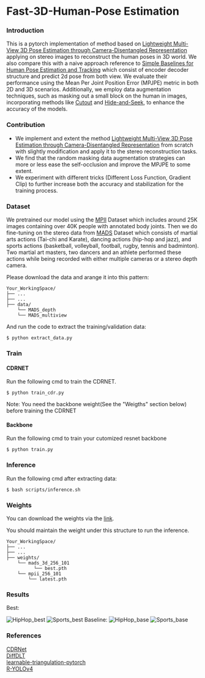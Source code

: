 # Fast-3D-Human-Pose Estimation

### Introduction
This is a pytorch implementation of method based on [Lightweight Multi-View 3D Pose Estimation through Camera-Disentangled Representation](https://arxiv.org/pdf/2004.02186.pdf) applying on stereo images to reconstruct the human poses in 3D world. We also compare this with a naive approach reference to [Simple Baselines for Human Pose Estimation and Tracking](https://arxiv.org/abs/1804.06208) which consist of encoder decoder structure and predict 2d pose from both view.  We evaluate their performance using the Mean Per Joint Position Error (MPJPE) metric in both 2D and 3D scenarios. Additionally, we employ data augmentation techniques, such as masking out a small block on the human in images, incorporating methods like [Cutout](https://arxiv.org/abs/1708.04552) and [Hide-and-Seek](https://arxiv.org/pdf/1704.04232.pdf), to enhance the accuracy of the models.

### Contribution
- We implement and extent the method [Lightweight Multi-View 3D Pose Estimation through Camera-Disentangled Representation](https://arxiv.org/pdf/2004.02186.pdf) from scratch with slightly modification and apply it to the stereo reconstruction tasks.
-  We find that the random masking data augmentation strategies can more or less ease the self-occlusion and improve the MPJPE to some extent.
- We experiment with different tricks (Different Loss Function, Gradient Clip) to further increase both the accuracy and stabilization for the training process.

### Dataset

We pretrained our model using the [MPII](http://human-pose.mpi-inf.mpg.de/) Dataset which includes around 25K images containing over 40K people with annotated body joints. Then we do fine-tuning on the stereo data from [MADS](http://visal.cs.cityu.edu.hk/research/mads/#download) Dataset which consists of martial arts actions (Tai-chi and Karate), dancing actions (hip-hop and jazz), and sports actions (basketball, volleyball, football, rugby, tennis and badminton). Two martial art masters, two dancers and an athlete performed these
actions while being recorded with either multiple cameras or a stereo depth camera.

Please download the data and arange it into this pattern:
```
Your_WorkingSpace/
├── ...
├── ...
├── data/
    └── MADS_depth
    └── MADS_multiview
```
And run the code to extract the training/validation data:
```
$ python extract_data.py
```

### Train
#### CDRNET
Run the following cmd to train the CDRNET.
```
$ python train_cdr.py
```
Note: You need the backbone weight(See the "Weigths" section below) before training the CDRNET

#### Backbone
Run the following cmd to train your cutomized resnet backbone
```
$ python train.py
```
### Inference
Run the following cmd after extracting data:
```
$ bash scripts/inference.sh
``` 

### Weights
You can download the weights via the [link](https://drive.google.com/drive/folders/1wEZc3rrNR-Erb9fofr2fEvK0ba27t5y-?usp=sharing).

You should maintain the weight under this structure to run the inference.
```
Your_WorkingSpace/
├── ...
├── ...
├── weights/
    └── mads_3d_256_101
          └── best.pth
    └── mpii_256_101
        └── latest.pth
```

### Results 

Best:

<img src="https://github.com/eddie0509tw/Fast-3D-Human-Pose-Estimation/blob/main/GIF/HipHop_best.gif" alt="HipHop_best" />
<img src="https://github.com/eddie0509tw/Fast-3D-Human-Pose-Estimation/blob/main/GIF/Sports_best.gif" alt="Sports_best" />
Baseline:

<img src="https://github.com/eddie0509tw/Fast-3D-Human-Pose-Estimation/blob/main/GIF/HipHop_baseline.gif" alt="HipHop_base" />
<img src="https://github.com/eddie0509tw/Fast-3D-Human-Pose-Estimation/blob/main/GIF/Sports_baseline.gif" alt="Sports_base" />

### References

[CDRNet](https://github.com/TemugeB/CDRnet/tree/main)</br>
[DiffDLT](https://github.com/edoRemelli/DiffDLT/blob/master/dlt.py)</br>
[learnable-triangulation-pytorch](https://github.com/karfly/learnable-triangulation-pytorch)</br>
[R-YOLOv4](https://github.com/kunnnnethan/R-YOLOv4/tree/main)</br>

